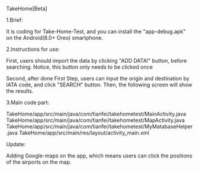 TakeHome[Beta]

1.Brief:

It is coding for Take-Home-Test, and you can install the "app-debug.apk" on the Android(8.0+ Oreo) smartphone.

2.Instructions for use:

First, users should import the data by clicking "ADD DATA!" button, before searching. Notice, this button only needs to be clicked once

Second, after done First Step, users can input the origin and destination by IATA code, and click "SEARCH" button. Then, the following screen will show the results.

3.Main code part:

TakeHome/app/src/main/java/com/tianfei/takehometest/MainActivity.java TakeHome/app/src/main/java/com/tianfei/takehometest/MapActivity.java TakeHome/app/src/main/java/com/tianfei/takehometest/MyMatabaseHelper.java TakeHome/app/src/main/res/layout/activity_main.xml

Update:

Adding Google-maps on the app, which means users can click the positions of the airports on the map.